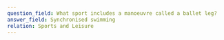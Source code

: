 ```yaml
---
question_field: What sport includes a manoeuvre called a ballet leg?
answer_field: Synchronised swimming
relation: Sports and Leisure
---
```

